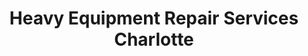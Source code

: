 ---
title: "Heavy Equipment Repair Services Charlotte"
url: /charlotte/heavy-equipment-repair-services-charlotte/
shop: car
---
